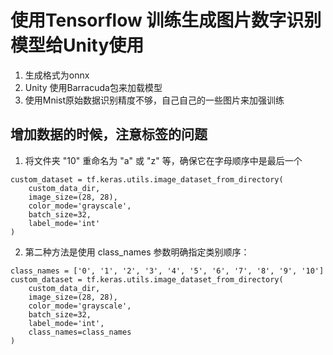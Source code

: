 # 使用Tensorflow 训练生成图片数字识别模型给Unity使用

1. 生成格式为onnx
2. Unity 使用Barracuda包来加载模型
3. 使用Mnist原始数据识别精度不够，自己自己的一些图片来加强训练

## 增加数据的时候，注意标签的问题
1. 将文件夹 "10" 重命名为 "a" 或 "z" 等，确保它在字母顺序中是最后一个
```
custom_dataset = tf.keras.utils.image_dataset_from_directory(
    custom_data_dir,
    image_size=(28, 28),
    color_mode='grayscale',
    batch_size=32,
    label_mode='int'
)
```

2. 第二种方法是使用 class_names 参数明确指定类别顺序：
```
class_names = ['0', '1', '2', '3', '4', '5', '6', '7', '8', '9', '10']
custom_dataset = tf.keras.utils.image_dataset_from_directory(
    custom_data_dir,
    image_size=(28, 28),
    color_mode='grayscale',
    batch_size=32,
    label_mode='int',
    class_names=class_names
)
```
